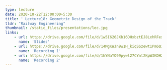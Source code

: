 ```yaml
---
type: lecture
date: 2020-10-22T12:00:00+5:30
title: ' Lecture18: Geometric Design of the Track'
tldr: "Railway Engineering"
thumbnail: /static_files/presentations/lec.jpg
links: 
    - url: https://drive.google.com/file/d/1w5I626JXb16DHxbztEJ8LxhRFexbvFln/view?usp=sharing
      name: 'Slides'
    - url: https://drive.google.com/file/d/14MgKWJn9w1H_kiqSSzewt1Pm6Q1oLHyd/view?usp=sharing
      name: 'Recording 1'
    - url: https://drive.google.com/file/d/1hYNaYO99pywl27CYnt2KpWIKDH2t5ZKm/view?usp=sharing
      name: 'Recording 2'
---
```

